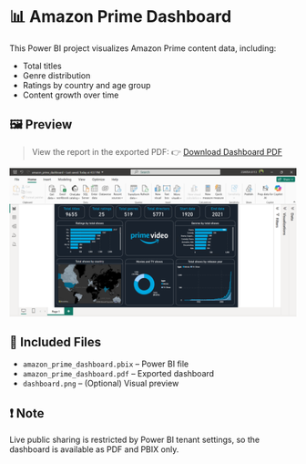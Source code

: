 # 📊 Amazon Prime Dashboard

This Power BI project visualizes Amazon Prime content data, including:
- Total titles
- Genre distribution
- Ratings by country and age group
- Content growth over time

## 🖼️ Preview
> View the report in the exported PDF:
👉 [Download Dashboard PDF](amazon_prime_dashboard.pdf)

![Dashboard Screenshot](dashboard.png) <!-- Optional if you added a PNG -->

## 📁 Included Files
- `amazon_prime_dashboard.pbix` – Power BI file
- `amazon_prime_dashboard.pdf` – Exported dashboard
- `dashboard.png` – (Optional) Visual preview

## ❗ Note
Live public sharing is restricted by Power BI tenant settings, so the dashboard is available as PDF and PBIX only.

